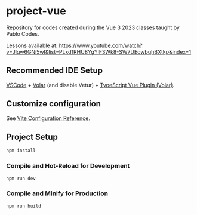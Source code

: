 # project-vue

Repository for codes created during the Vue 3 2023 classes taught by Pablo Codes.

Lessons available at: https://www.youtube.com/watch?v=Jlqw6GNi5wI&list=PLxd1RHU8YgYlF3Wk8-SW7UEowbqhBXtkp&index=1

## Recommended IDE Setup

[VSCode](https://code.visualstudio.com/) + [Volar](https://marketplace.visualstudio.com/items?itemName=Vue.volar) (and disable Vetur) + [TypeScript Vue Plugin (Volar)](https://marketplace.visualstudio.com/items?itemName=Vue.vscode-typescript-vue-plugin).

## Customize configuration

See [Vite Configuration Reference](https://vitejs.dev/config/).

## Project Setup

```sh
npm install
```

### Compile and Hot-Reload for Development

```sh
npm run dev
```

### Compile and Minify for Production

```sh
npm run build
```
